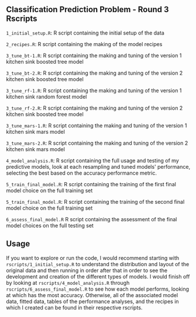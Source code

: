 ## Classification Prediction Problem - Round 3 Rscripts 

`1_initial_setup.R`: R script containing the initial setup of the data

`2_recipes.R`: R script containing the making of the model recipes 

`3_tune_bt-1.R`: R script containing the making and tuning of the version 1 kitchen sink boosted tree model 

`3_tune_bt-2.R`: R script containing the making and tuning of the version 2 kitchen sink boosted tree model

`3_tune_rf-1.R`: R script containing the making and tuning of the version 1 kitchen sink random forest model

`3_tune_rf-2.R`: R script containing the making and tuning of the version 2 kitchen sink boosted tree model

`3_tune_mars-1.R`: R script containing the making and tuning of the version 1 kitchen sink mars model

`3_tune_mars-2.R`: R script containing the making and tuning of the version 2 kitchen sink mars model

`4_model_analysis.R`: R script containing the full usage and testing of my predictive models, look at each resampling and tuned models' performance, selecting the best based on the accuracy performance metric.

`5_train_final_model.R`: R script containing the training of the first final model choice on the full training set

`5_train_final_model.R`: R script containing the training of the second final model choice on the full training set

`6_assess_final_model.R` R script containing the assessment of the final model choices on the full testing set
 
## Usage

If you want to explore or run the code, I would recommend starting with 
`rscripts/1_initial_setup.R` to understand the distribution and layout of the 
original data and then running in order after that in order to see the 
development and creation of the different types of models. I would finish off
by looking at `rscripts/4_model_analysis.R` through 
`rscripts/6_assess_final_model.R` to see how each model performs, 
looking at which has the most accuracy. Otherwise, all of the associated model 
data, fitted data, tables of the performance analyses, and the recipes in which
I created can be found in their respective rscripts. 
